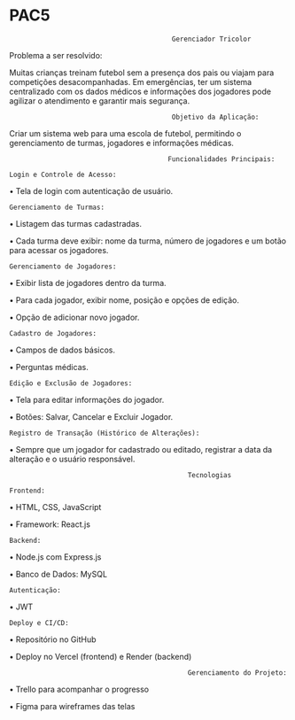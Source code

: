 # PAC5
                                             Gerenciador Tricolor
Problema a ser resolvido:

Muitas crianças treinam futebol sem a presença dos pais ou viajam para competições desacompanhadas. Em emergências, ter um sistema centralizado com os dados médicos e informações dos jogadores pode agilizar o atendimento e garantir mais segurança.

                                             Objetivo da Aplicação:

Criar um sistema web para uma escola de futebol, permitindo o gerenciamento de turmas, jogadores e informações médicas.

                                            Funcionalidades Principais:

    Login e Controle de Acesso:
 
•	Tela de login com autenticação de usuário.

    Gerenciamento de Turmas:

•	Listagem das turmas cadastradas.

•	Cada turma deve exibir: nome da turma, número de jogadores e um botão para acessar os jogadores.

    Gerenciamento de Jogadores:

•	Exibir lista de jogadores dentro da turma.

•	Para cada jogador, exibir nome, posição e opções de edição.

•	Opção de adicionar novo jogador.

    Cadastro de Jogadores:

•	Campos de dados básicos.

•	Perguntas médicas.

    Edição e Exclusão de Jogadores:

•	Tela para editar informações do jogador.

•	Botões: Salvar, Cancelar e Excluir Jogador.

    Registro de Transação (Histórico de Alterações):

•	Sempre que um jogador for cadastrado ou editado, registrar a data da alteração e o usuário responsável.


                                                 Tecnologias

    Frontend:

•	HTML, CSS, JavaScript

•	Framework: React.js

    Backend:

•	Node.js com Express.js

•	Banco de Dados: MySQL

    Autenticação:

•	JWT

    Deploy e CI/CD:

•	Repositório no GitHub

•	Deploy no Vercel (frontend) e Render (backend)

                                                 Gerenciamento do Projeto:

•	Trello para acompanhar o progresso

•	Figma para wireframes das telas






